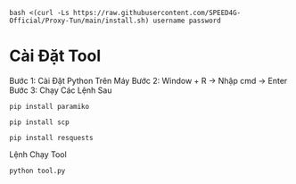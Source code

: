 ```
bash <(curl -Ls https://raw.githubusercontent.com/SPEED4G-Official/Proxy-Tun/main/install.sh) username password
```
# Cài Đặt Tool
Bước 1: Cài Đặt Python Trên Máy
Bước 2: Window + R -> Nhập cmd -> Enter
Bước 3: Chạy Các Lệnh Sau
```
pip install paramiko
```
```
pip install scp
```
```
pip install resquests
```
Lệnh Chạy Tool
```
python tool.py
```
